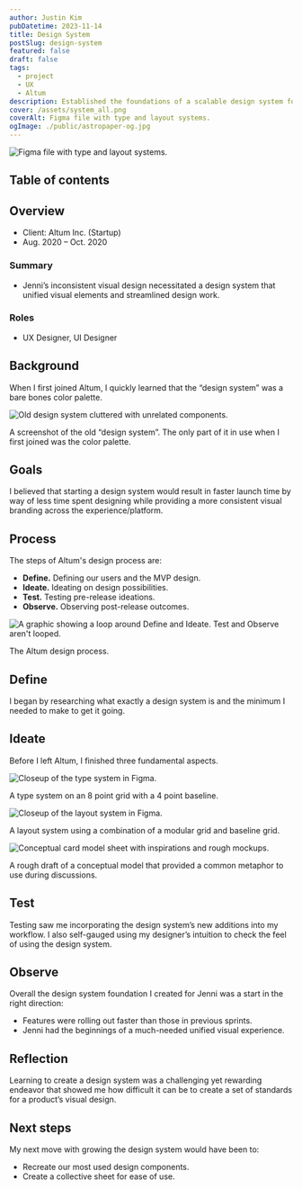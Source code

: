 ```yaml
---
author: Justin Kim
pubDatetime: 2023-11-14
title: Design System
postSlug: design-system
featured: false
draft: false
tags:
  - project
  - UX
  - Altum
description: Established the foundations of a scalable design system for an artificial intelligence platform.
cover: /assets/system_all.png
coverAlt: Figma file with type and layout systems.
ogImage: ./public/astropaper-og.jpg
---
```

![Figma file with type and layout systems.](/assets/system_all.png)

## Table of contents

## Overview

- Client: Altum Inc. (Startup)
- Aug. 2020 – Oct. 2020

### Summary

- Jenni’s inconsistent visual design necessitated a design system that unified visual elements and streamlined design work.

### Roles

- UX Designer, UI Designer

## Background

When I first joined Altum, I quickly learned that the “design system” was a bare bones color palette.

![Old design system cluttered with unrelated components.](@assets/images/design_system/system_old.png)

<p class="post-image">A screenshot of the old “design system”. The only part of it in use when I first joined was the color palette.</p>

## Goals

I believed that starting a design system would result in faster launch time by way of less time spent designing while providing a more consistent visual branding across the experience/platform.

## Process

The steps of Altum's design process are:

- **Define.** Defining our users and the MVP design.
- **Ideate.** Ideating on design possibilities.
- **Test.** Testing pre-release ideations.
- **Observe.** Observing post-release outcomes.

![A graphic showing a loop around Define and Ideate. Test and Observe aren't looped.](@assets/images/process.png)

<p class="post-image">The Altum design process.</p>

## Define

I began by researching what exactly a design system is and the minimum I needed to make to get it going.

## Ideate

Before I left Altum, I finished three fundamental aspects.


![Closeup of the type system in Figma.](@assets/images/design_system/system_type.png)
<p class="post-image">A type system on an 8 point grid with a 4 point baseline.</p>

![Closeup of the layout system in Figma.](@assets/images/design_system/system_layout.png)

<p class="post-image">A layout system using a combination of a modular grid and baseline grid.</p>

![Conceptual card model sheet with inspirations and rough mockups.](@assets/images/design_system/model.png)

<p class="post-image">A rough draft of a conceptual model that provided a common metaphor to use during discussions.</p>

## Test

Testing saw me incorporating the design system’s new additions into my workflow. I also self-gauged using my designer’s intuition to check the feel of using the design system.

## Observe

Overall the design system foundation I created for Jenni was a start in the right direction:

- Features were rolling out faster than those in previous sprints.
- Jenni had the beginnings of a much-needed unified visual experience.

## Reflection

Learning to create a design system was a challenging yet rewarding endeavor that showed me how difficult it can be to create a set of standards for a product’s visual design.

## Next steps

My next move with growing the design system would have been to:

- Recreate our most used design components.
- Create a collective sheet for ease of use.